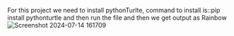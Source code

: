 For this project we need to install pythonTurlte,
command to install is::pip install pythonturtle
and then run the file and then we get output as Rainbow ![Screenshot 2024-07-14 161709](https://github.com/user-attachments/assets/39f6186b-318d-49bb-962b-810e1ed7b405)
